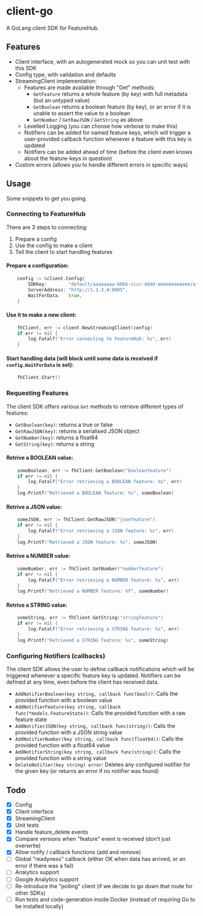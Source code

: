 client-go
=========

A GoLang client SDK for FeatureHub.


Features
--------
* Client interface, with an autogenerated mock so you can unit test with this SDK
* Config type, with validation and defaults
* StreamingClient implementation:
    - Features are made available through "Get" methods:
        - `GetFeature` returns a whole feature (by key) with full metadata (but an untyped value)
        - `GetBoolean` returns a boolean feature (by key), or an error if it is unable to assert the value to a boolean
        - `GetNumber` / `GetRawJSON` / `GetString` as above
    - Levelled Logging (you can choose how verbose to make this)
	- Notifiers can be added for named feature keys, which will trigger a user-provided callback function whenever a feature with this key is updated
	- Notifiers can be added ahead of time (before the client even knows about the feature-keys in question)
* Custom errors (allows you to handle different errors in specific ways)


Usage
-----
Some snippets to get you going.

### Connecting to FeatureHub
There are 3 steps to connecting:
1) Prepare a config
2) Use the config to make a client
3) Tell the client to start handling features

#### Prepare a configuration:
```go
    config := &client.Config{
        SDKKey:        "default/aaaaaaaa-bbbb-cccc-dddd-eeeeeeeeeeee/ajhsgdJHGAFKJAHSGDFKAJHHSDLFKAJLSKJDHFLAJKHlkjahlkjhfsld",
        ServerAddress: "http://1.2.3.4:8085",
        WaitForData:   true,
    }
```

#### Use it to make a new client:
```go
	fhClient, err := client.NewStreamingClient(config)
	if err != nil {
		log.Fatalf("Error connecting to FeatureHub: %s", err)
    }
```

#### Start handling data (will block until some data is received if `config.WaitForData` is set):
```go
    fhClient.Start()
```


### Requesting Features
The client SDK offers various `Get` methods to retrieve different types of features:
* `GetBoolean(key)`: returns a true or false
* `GetRawJSON(key)`: returns a serialised JSON object
* `GetNumber(key)`: returns a float64
* `GetString(key)`: returns a string

#### Retrive a BOOLEAN value:
```go
	someBoolean, err := fhClient.GetBoolean("booleanfeature")
	if err != nil {
		log.Fatalf("Error retrieving a BOOLEAN feature: %s", err)
	}
	log.Printf("Retrieved a BOOLEAN feature: %v", someBoolean)
```

#### Retrive a JSON value:
```go
	someJSON, err := fhClient.GetRawJSON("jsonfeature")
	if err != nil {
		log.Fatalf("Error retrieving a JSON feature: %s", err)
	}
	log.Printf("Retrieved a JSON feature: %s", someJSON)
```

#### Retrive a NUMBER value:
```go
	someNumber, err := fhClient.GetNumber("numberfeature")
	if err != nil {
		log.Fatalf("Error retrieving a NUMBER feature: %s", err)
	}
	log.Printf("Retrieved a NUMBER feature: %f", someNumber)
```

#### Retrive a STRING value:
```go
	someString, err := fhClient.GetString("stringfeature")
	if err != nil {
		log.Fatalf("Error retrieving a STRING feature: %s", err)
	}
    log.Printf("Retrieved a STRING feature: %s", someString)
```


### Configuring Notifiers (callbacks)
The client SDK allows the user to define callback notifications which will be triggered whenever a specific feature key is updated.
Notifiers can be defined at any time, even before the client has received data.
* `AddNotifierBoolean(key string, callback func(bool))`: Calls the provided function with a boolean value
* `AddNotifierFeature(key string, callback func(*models.FeatureState))`: Calls the provided function with a raw feature state
* `AddNotifierJSON(key string, callback func(string))`: Calls the provided function with a JSON string value
* `AddNotifierNumber(key string, callback func(float64))`: Calls the provided function with a float64 value
* `AddNotifierString(key string, callback func(string))`: Calls the provided function with a string value
* `DeleteNotifier(key string) error`: Deletes any configured notifier for the given key (or returns an error if no notifier was found)


Todo
----
- [X] Config
- [X] Client interface
- [X] StreamingClient
- [X] Unit tests
- [X] Handle feature_delete events
- [X] Compare versions when "feature" event is received (don't just overwrite)
- [X] Allow notify / callback functions (add and remove)
- [ ] Global "readyness" callback (either OK when data has arrived, or an error if there was a fail)
- [ ] Analytics support
- [ ] Google Analytics support
- [ ] Re-introduce the "polling" client (if we decide to go down that route for other SDKs)
- [ ] Run tests and code-generation inside Docker (instead of requiring Go to be installed locally)
